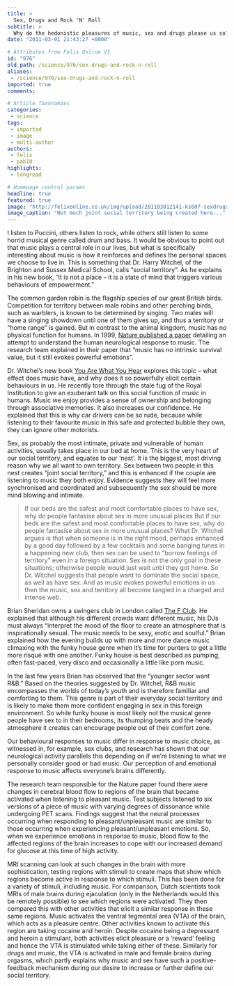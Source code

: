 ```yaml
---
title: >
  Sex, Drugs and Rock 'N' Roll
subtitle: >
  Why do the hedonistic pleasures of music, sex and drugs please us so? It’s all in our heads, says Polly Bennett
date: "2011-03-01 21:43:27 +0000"

# Attributes from Felix Online V1
id: "976"
old_path: /science/976/sex-drugs-and-rock-n-roll
aliases:
 - /science/976/sex-drugs-and-rock-n-roll
imported: true
comments:

# Article Taxonomies
categories:
 - science
tags:
 - imported
 - image
 - multi-author
authors:
 - felix
 - pab10
highlights:
 - longread

# Homepage control params
headline: true
featured: true
image: "http://felixonline.co.uk/img/upload/201103012141-ks607-sexdrugs.jpg"
image_caption: "Not much joint social territory being created here..."
---
```


I listen to Puccini, others listen to rock, while others still listen to some horrid musical genre called drum and bass. It would be obvious to point out that music plays a central role in our lives, but what is specifically interesting about music is how it reinforces and defines the personal spaces we choose to live in. This is something that Dr. Harry Witchel, of the Brighton and Sussex Medical School, calls “social territory”. As he explains in his new book, “it is not a place – it is a state of mind that triggers various behaviours of empowerment.”

The common garden robin is the flagship species of our great British birds. Competition for territory between male robins and other perching birds, such as warblers, is known to be determined by singing. Two males will have a singing showdown until one of them gives up, and thus a territory or “home range” is gained. But in contrast to the animal kingdom, music has no physical function for humans. In 1999, [Nature published a paper](http://www.nature.com/neuro/journal/v2/n4/abs/nn0499_382.html) detailing an attempt to understand the human neurological response to music. The research team explained in their paper that “music has no intrinsic survival value, but it still evokes powerful emotions”.

Dr. Witchel’s new book [You Are What You Hear](http://www.youarewhatyouhear.co.uk/) explores this topic – what effect does music have, and why does it so powerfully elicit certain behaviours in us. He recently tore through the stale fug of the Royal Institution to give an exuberant talk on this social function of music in humans. Music we enjoy provides a sense of ownership and belonging through associative memories. It also increases our confidence. He explained that this is why car drivers can be so rude, because while listening to their favourite music in this safe and protected bubble they own, they can ignore other motorists.

Sex, as probably the most intimate, private and vulnerable of human activities, usually takes place in our bed at home. This is the very heart of our social territory, and equates to our ‘nest’. It is the biggest, most driving reason why we all want to own territory. Sex between two people in this nest creates “joint social territory,” and this is enhanced if the couple are listening to music they both enjoy. Evidence suggests they will feel more synchronised and coordinated and subsequently the sex should be more mind blowing and intimate.
> If our beds are the safest and most comfortable places to have sex, why do people fantasise about sex in more unusual places
But if our beds are the safest and most comfortable places to have sex, why do people fantasise about sex in more unusual places? What Dr. Witchel argues is that when someone is in the right mood, perhaps enhanced by a good day followed by a few cocktails and some banging tunes in a happening new club, then sex can be used to “borrow feelings of territory” even in a foreign situation. Sex is not the only goal in these situations; otherwise people would just wait until they got home. So Dr. Witchel suggests that people want to dominate the social space, as well as have sex. And as music evokes powerful emotions in us then the music, sex and territory all become tangled in a charged and intense web.

Brian Sheridan owns a swingers club in London called [The F Club](http://www.thefclub.com/). He explained that although his different crowds want different music, his DJs must always “interpret the mood of the floor to create an atmosphere that is inspirationally sexual. The music needs to be sexy, erotic and soulful.” Brian explained how the evening builds up with more and more dance music climaxing with the funky house genre when it’s time for punters to get a little more risqué with one another. Funky house is best described as pumping, often fast-paced, very disco and occasionally a little like porn music.

In the last few years Brian has observed that the “younger sector want R&B.” Based on the theories suggested by Dr. Witchel, R&B music encompasses the worlds of today’s youth and is therefore familiar and comforting to them. This genre is part of their everyday social territory and is likely to make them more confident engaging in sex in this foreign environment. So while funky house is most likely not the musical genre people have sex to in their bedrooms, its thumping beats and the heady atmosphere it creates can encourage people out of their comfort zone.

Our behavioural responses to music differ in response to music choice, as witnessed in, for example, sex clubs, and research has shown that our neurological activity parallels this depending on if we’re listening to what we personally consider good or bad music. Our perception of and emotional response to music affects everyone’s brains differently.

The research team responsible for the Nature paper found there were changes in cerebral blood flow to regions of the brain that became activated when listening to pleasant music. Test subjects listened to six versions of a piece of music with varying degrees of dissonance while undergoing PET scans. Findings suggest that the neural processes occurring when responding to pleasant/unpleasant music are similar to those occurring when experiencing pleasant/unpleasant emotions. So, when we experience emotions in response to music, blood flow to the affected regions of the brain increases to cope with our increased demand for glucose at this time of high activity.

MRI scanning can look at such changes in the brain with more sophistication, testing regions with stimuli to create maps that show which regions become active in response to which stimuli. This has been done for a variety of stimuli, including music. For comparison, Dutch scientists took MRIs of male brains during ejaculation (only in the Netherlands would this be remotely possible) to see which regions were activated. They then compared this with other activities that elicit a similar response in these same regions. Music activates the ventral tegmental area (VTA) of the brain, which acts as a pleasure centre. Other activities known to activate this region are taking cocaine and heroin. Despite cocaine being a depressant and heroin a stimulant, both activities elicit pleasure or a ‘reward’ feeling and hence the VTA is stimulated while taking either of these. Similarly for drugs and music, the VTA is activated in male and female brains during orgasms, which partly explains why music and sex have such a positive-feedback mechanism during our desire to increase or further define our social territory.
